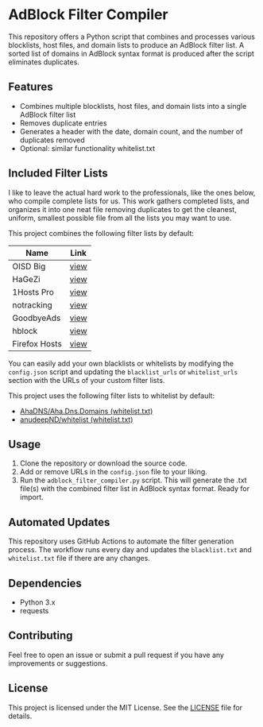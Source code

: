# AdBlock Filter Compiler

This repository offers a Python script that combines and processes various blocklists, host files, and domain lists to produce an AdBlock filter list. A sorted list of domains in AdBlock syntax format is produced after the script eliminates duplicates.

## Features

- Combines multiple blocklists, host files, and domain lists into a single AdBlock filter list
- Removes duplicate entries
- Generates a header with the date, domain count, and the number of duplicates removed
- Optional: similar functionality whitelist.txt

## Included Filter Lists

I like to leave the actual hard work to the professionals, like the ones below, who compile complete lists for us.  This work gathers completed lists, and organizes it into one neat file removing duplicates to get the cleanest, uniform, smallest possible file from all the lists you may want to use.

This project combines the following filter lists by default:

<table>
<thead>
<tr>
<th>Name</th>
<th>Link</th>
</tr>
</thead>
<tbody>
<tr>
<td>OISD Big</td>
<td><a href="https://github.com/sjhgvr/oisd/">view</a></td>
</tr>
<tr>
<tr>
<td>HaGeZi</td>
<td><a href="https://github.com/hagezi/dns-blocklists">view</a></td>
</tr>
<tr>
<td>1Hosts Pro</td>
<td><a href="https://github.com/badmojr/1Hosts/">view</a></td>
</tr>
<tr>
<td>notracking</td>
<td><a href="https://github.com/notracking/hosts-blocklists">view</a></td>
</tr>
<td>GoodbyeAds</td>
<td><a href="https://github.com/jerryn70/GoodbyeAds">view</a></td>
</tr>
<tr>
<td>hblock</td>
<td><a href="https://hblock.molinero.dev">view</a></td>
</tr>
<tr>
<td>Firefox Hosts</td>
<td><a href="https://github.com/MrRawes/firefox-hosts">view</a></td>
</tr>
</tbody>
</table>

You can easily add your own blacklists or whitelists by modifying the `config.json` script and updating the `blacklist_urls` or `whitelist_urls` section with the URLs of your custom filter lists.

This project uses the following filter lists to whitelist by default:
- [AhaDNS/Aha.Dns.Domains (whitelist.txt)](https://raw.githubusercontent.com/AhaDNS/Aha.Dns.Domains/master/Domains/whitelist.txt)
- [anudeepND/whitelist (whitelist.txt)](https://raw.githubusercontent.com/anudeepND/whitelist/master/domains/whitelist.txt)

## Usage

1. Clone the repository or download the source code.
2. Add or remove URLs in the `config.json` file to your liking.
4. Run the `adblock_filter_compiler.py` script. This will generate the .txt file(s) with the combined filter list in AdBlock syntax format. Ready for import.

## Automated Updates

This repository uses GitHub Actions to automate the filter generation process. The workflow runs every day and updates the `blacklist.txt` and `whitelist.txt` file if there are any changes.

## Dependencies

- Python 3.x
- requests

## Contributing

Feel free to open an issue or submit a pull request if you have any improvements or suggestions.

## License

This project is licensed under the MIT License. See the [LICENSE](LICENSE) file for details.

